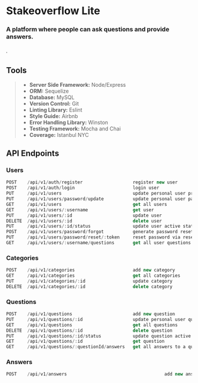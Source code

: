 # Stakeoverflow Lite 
### A platform where people can ask questions and provide answers.
###### . 

## Tools
>+ __Server Side Framework:__ Node/Express
>+ __ORM:__ Sequelize
>+ __Database:__ MySQL
>+ __Version Control:__ Git
>+ __Linting Library:__ Eslint
>+ __Style Guide:__ Airbnb
>+ __Error Handling Library:__ Winston
>+ __Testing Framework:__ Mocha​ and Chai
>+ __Coverage:__ Istanbul NYC

## API Endpoints
### Users
``` js
POST    /api/v1/auth/register                   register new user
POST    /api/v1/auth/login                      login user
PUT     /api/v1/users                           update personal user profile
PUT     /api/v1/users/password/update           update personal user password
GET     /api/v1/users                           get all users
GET     /api/v1/users/:username                 get user
PUT     /api/v1/users/:id                       update user
DELETE  /api/v1/users/:id                       delete user
PUT     /api/v1/users/:id/status                update user active status
POST    /api/v1/users/password/forgot           generate password reset token
PUT     /api/v1/users/password/reset/:token     reset password via reset link
GET     /api/v1/users/:username/questions       get all user questions
```

### Categories
``` js
POST    /api/v1/categories                      add new category
GET     /api/v1/categories                      get all categories
PUT     /api/v1/categories/:id                  update category
DELETE  /api/v1/categories/:id                  delete category
```

### Questions
``` js
POST    /api/v1/questions                       add new question
PUT     /api/v1/questions/:id                   update personal user question
GET     /api/v1/questions                       get all questions
DELETE  /api/v1/questions/:id                   delete question
PUT     /api/v1/questions/:id/status            update question active status
GET     /api/v1/questions/:id                   get question
GET     /api/v1/questions/:questionId/answers   get all answers to a question
```

### Answers
``` js
POST    /api/v1/answers                                     add new answer
```